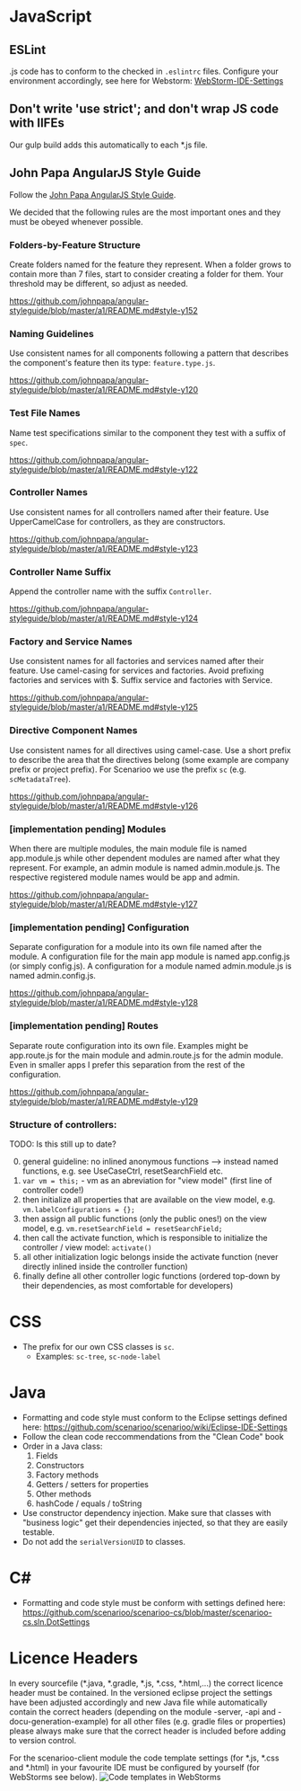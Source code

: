 # JavaScript

## ESLint

.js code has to conform to the checked in `.eslintrc` files. Configure your environment accordingly, see here for Webstorm: [WebStorm-IDE-Settings](WebStorm-IDE-Settings)

## Don't write 'use strict'; and don't wrap JS code with IIFEs

Our gulp build adds this automatically to each *.js file.

## John Papa AngularJS Style Guide

Follow the [John Papa AngularJS Style Guide](https://github.com/johnpapa/angular-styleguide).

We decided that the following rules are the most important ones and they must be obeyed whenever possible.

### Folders-by-Feature Structure

Create folders named for the feature they represent. When a folder grows to contain more than 7 files, start to consider creating a folder for them. Your threshold may be different, so adjust as needed.

https://github.com/johnpapa/angular-styleguide/blob/master/a1/README.md#style-y152

### Naming Guidelines

Use consistent names for all components following a pattern that describes the component's feature then its type: `feature.type.js`.

https://github.com/johnpapa/angular-styleguide/blob/master/a1/README.md#style-y120

### Test File Names

Name test specifications similar to the component they test with a suffix of `spec`.

https://github.com/johnpapa/angular-styleguide/blob/master/a1/README.md#style-y122

### Controller Names

Use consistent names for all controllers named after their feature. Use UpperCamelCase for controllers, as they are constructors.

https://github.com/johnpapa/angular-styleguide/blob/master/a1/README.md#style-y123

### Controller Name Suffix

Append the controller name with the suffix `Controller`.

https://github.com/johnpapa/angular-styleguide/blob/master/a1/README.md#style-y124

### Factory and Service Names

Use consistent names for all factories and services named after their feature. Use camel-casing for services and factories. Avoid prefixing factories and services with $. Suffix service and factories with Service.

https://github.com/johnpapa/angular-styleguide/blob/master/a1/README.md#style-y125

### Directive Component Names

Use consistent names for all directives using camel-case. Use a short prefix to describe the area that the directives belong (some example are company prefix or project prefix). For Scenarioo we use the prefix `sc` (e.g. `scMetadataTree`).

https://github.com/johnpapa/angular-styleguide/blob/master/a1/README.md#style-y126

### [implementation pending] Modules

When there are multiple modules, the main module file is named app.module.js while other dependent modules are named after what they represent. For example, an admin module is named admin.module.js. The respective registered module names would be app and admin.

https://github.com/johnpapa/angular-styleguide/blob/master/a1/README.md#style-y127

### [implementation pending] Configuration

Separate configuration for a module into its own file named after the module. A configuration file for the main app module is named app.config.js (or simply config.js). A configuration for a module named admin.module.js is named admin.config.js.

https://github.com/johnpapa/angular-styleguide/blob/master/a1/README.md#style-y128

### [implementation pending] Routes

Separate route configuration into its own file. Examples might be app.route.js for the main module and admin.route.js for the admin module. Even in smaller apps I prefer this separation from the rest of the configuration.

https://github.com/johnpapa/angular-styleguide/blob/master/a1/README.md#style-y129



### Structure of controllers:

TODO: Is this still up to date?

0. general guideline: no inlined anonymous functions --> instead named functions, e.g. see UseCaseCtrl, resetSearchField etc.
1. `var vm = this;` - vm as an abreviation for "view model" (first line of controller code!)
2. then initialize all properties that are available on the view model, e.g. `vm.labelConfigurations = {};`
3. then assign all public functions (only the public ones!) on the view model, e.g. `vm.resetSearchField = resetSearchField;`
4. then call the activate function, which is responsible to initialize the controller / view model: `activate()`
5. all other initialization logic belongs inside the activate function (never directly inlined inside the controller function)
6. finally define all other controller logic functions (ordered top-down by their dependencies, as most comfortable for developers)


# CSS
* The prefix for our own CSS classes is `sc`.
  * Examples: `sc-tree`, `sc-node-label`

# Java
* Formatting and code style must conform to the Eclipse settings defined here: https://github.com/scenarioo/scenarioo/wiki/Eclipse-IDE-Settings
* Follow the clean code reccommendations from the "Clean Code" book
* Order in a Java class:
  1. Fields
  2. Constructors
  3. Factory methods
  4. Getters / setters for properties
  5. Other methods
  6. hashCode / equals / toString
* Use constructor dependency injection. Make sure that classes with "business logic" get their dependencies injected, so that they are easily testable.
* Do not add the `serialVersionUID` to classes.

# C&#35;
* Formatting and code style must be conform with settings defined here:
https://github.com/scenarioo/scenarioo-cs/blob/master/scenarioo-cs.sln.DotSettings

# Licence Headers
In every sourcefile (*.java, *.gradle, *.js, *.css, *.html,...) the correct licence header must be contained. In the versioned eclipse project the settings have been adjusted accordingly and new Java file while automatically contain the correct headers (depending on the module -server, -api and -docu-generation-example) for all other files (e.g. gradle files or properties) please always make sure that the correct header is included before adding to version control.

For the scenarioo-client module the code template settings (for *.js, *.css and *.html) in your favourite IDE must be configured by yourself (for WebStorms see below).
![Code templates in WebStorms](https://raw.github.com/scenarioo/scenarioo/gh-pages/images/code_templates_in_webstorms.png)